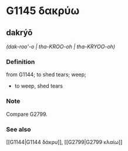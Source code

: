 # G1145 δακρύω

## dakrýō

_(dak-roo'-o | tha-KROO-oh | tha-KRYOO-oh)_

### Definition

from G1144; to shed tears; weep; 

- to weep, shed tears

### Note

Compare G2799.

### See also

[[G1144|G1144 δάκρυ]], [[G2799|G2799 κλαίω]]
